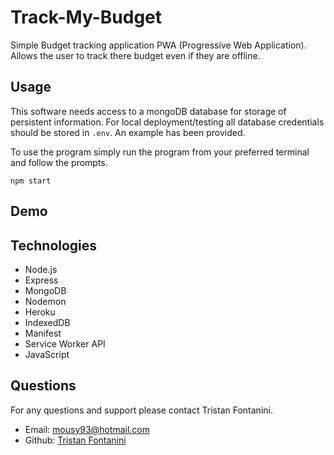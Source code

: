 # Track-My-Budget

Simple Budget tracking application PWA (Progressive Web Application). Allows the user to track there budget even if they are offline.

## Usage

This software needs access to a mongoDB database for storage of persistent information. For local deployment/testing all database credentials should be stored in `.env`. An example has been provided.

To use the program simply run the program from your preferred terminal and follow the prompts.

`npm start`

## Demo

## Technologies

<ul>
<li>Node.js
<li>Express
<li>MongoDB
<li>Nodemon
<li>Heroku
<li>IndexedDB
<li>Manifest
<li>Service Worker API
<li>JavaScript</li>
</ul>

## Questions

For any questions and support please contact Tristan Fontanini.

- Email: mousy93@hotmail.com
- Github: [Tristan Fontanini](https://github.com/Twistedmouse)
